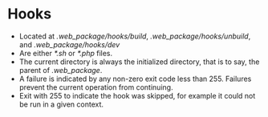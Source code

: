 <!--
id: hooks
tags: ''
-->

# Hooks

* Located at _.web_package/hooks/build_, _.web_package/hooks/unbuild_, and _.web_package/hooks/dev_
* Are either _*.sh_ or _*.php_ files.
* The current directory is always the initialized directory, that is to say, the parent of _.web_package_.
* A failure is indicated by any non-zero exit code less than 255. Failures prevent the current operation from continuing.
* Exit with 255 to indicate the hook was skipped, for example it could not be run in a given context.   
